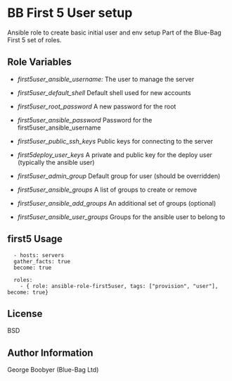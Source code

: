 BB First 5 User setup
=====================

Ansible role to create basic initial user and env setup
Part of the Blue-Bag First 5 set of roles.

Role Variables
--------------
* *first5user_ansible_username:* The user to manage the server
* *first5user_default_shell* Default shell used for new accounts
* *first5user_root_password* A new password for the root
* *first5user_ansible_password* Password for the first5user_ansible_username
* *first5user_public_ssh_keys* Public keys for connecting to the server

* *first5deploy_user_keys* A private and public key for the deploy user (typically the ansible user)

* *first5user_admin_group* Default group for user (should be overridden)

* *first5user_ansible_groups*  A list of groups to create or remove

* *first5user_ansible_add_groups* An additional set of groups (optional)

* *first5user_ansible_user_groups* Groups for the ansible user to belong to

first5
Usage
-----

```
  - hosts: servers
  gather_facts: true
  become: true

  roles:
    - { role: ansible-role-first5user, tags: ["provision", "user"], become: true}
```


License
-------

BSD

Author Information
------------------
George Boobyer (Blue-Bag Ltd)